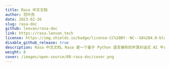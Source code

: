 ```yaml
---
title: Rasa 中文文档
author: 范叶亮
date: 2023-02-26
slug: rasa-doc
github: leovan/rasa-doc
link: https://rasa.leovan.tech
license: https://img.shields.io/badge/license-CC%20BY--NC--SA%204.0-blue.svg
disable_github_release: true
description: Rasa 中文文档。Rasa 是一个基于 Python 语言编写的开源对话式 AI 平台，提供了用于创建虚拟（数字）助手或对话机器人的模块。
weight: 8
cover: /images/open-source/08-rasa-doc/cover.png
---
```


